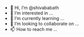 - 👋 Hi, I’m @shivababath
- 👀 I’m interested in ...
- 🌱 I’m currently learning ...
- 💞️ I’m looking to collaborate on ...
- 📫 How to reach me ...

<!---
shivababath/shivababath is a ✨ special ✨ repository because its `README.md` (this file) appears on your GitHub profile.
You can click the Preview link to take a look at your changes.
--->
